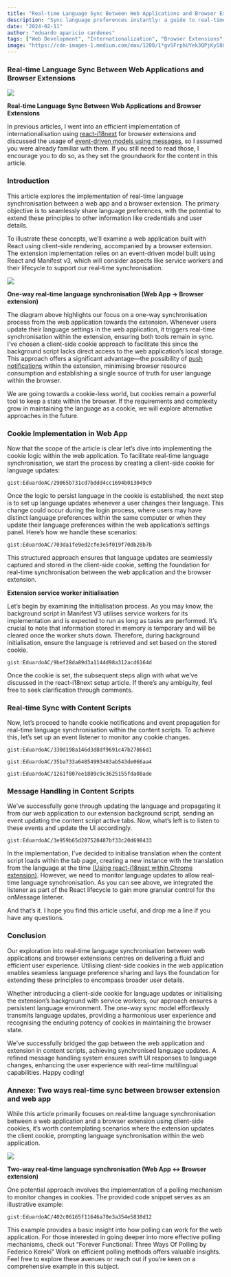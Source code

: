 ```yaml
---
title: "Real-time Language Sync Between Web Applications and Browser Extensions"
description: "Sync language preferences instantly: a guide to real-time language synchronization between web apps and browser extensions using…"
date: "2024-02-11"
author: "eduardo aparicio cardenes"
tags: ["Web Development", "Internationalization", "Browser Extensions", "React"]
image: "https://cdn-images-1.medium.com/max/1200/1*gvSFrphUYek3QPjKyS8G6A.png"
---
```


### Real-time Language Sync Between Web Applications and Browser Extensions

![](https://cdn-images-1.medium.com/max/1200/1*gvSFrphUYek3QPjKyS8G6A.png)

**Real-time Language Sync Between Web Applications and Browser Extensions**

In previous articles, I went into an efficient implementation of internationalisation using [react-i18next](https://medium.com/@byeduardoac/using-react-i18next-within-chrome-extension-manifest-v3-1d6f16a43556) for browser extensions and discussed the usage of [event-driven models using messages](https://medium.com/@byeduardoac/optimizing-chrome-extensions-state-and-communication-in-react-c8dadfd32a45), so I assumed you were already familiar with them. If you still need to read those, I encourage you to do so, as they set the groundwork for the content in this article.

### Introduction

This article explores the implementation of real-time language synchronisation between a web app and a browser extension. The primary objective is to seamlessly share language preferences, with the potential to extend these principles to other information like credentials and user details.

To illustrate these concepts, we’ll examine a web application built with React using client-side rendering, accompanied by a browser extension. The extension implementation relies on an event-driven model built using React and Manifest v3, which will consider aspects like service workers and their lifecycle to support our real-time synchronisation.

![](https://cdn-images-1.medium.com/max/800/1*xWLSuBzTrIIjK7_iVaJyVA.png)

**One-way real-time language synchronisation (Web App -> Browser extension)**

The diagram above highlights our focus on a one-way synchronisation process from the web application towards the extension. Whenever users update their language settings in the web application, it triggers real-time synchronisation within the extension, ensuring both tools remain in sync. I’ve chosen a client-side cookie approach to facilitate this since the background script lacks direct access to the web application’s local storage. This approach offers a significant advantage—the possibility of [push notifications](https://hvalls.dev/posts/polling-long-polling-push) within the extension, minimising browser resource consumption and establishing a single source of truth for user language within the browser.

We are going towards a cookie-less world, but cookies remain a powerful tool to keep a state within the browser. If the requirements and complexity grow in maintaining the language as a cookie, we will explore alternative approaches in the future.

### Cookie Implementation in Web App

Now that the scope of the article is clear let’s dive into implementing the cookie logic within the web application. To facilitate real-time language synchronisation, we start the process by creating a client-side cookie for language updates:

```gist:EduardoAC/29065b731cd7bddd4cc1694b013049c9```

Once the logic to persist language in the cookie is established, the next step is to set up language updates whenever a user changes their language. This change could occur during the login process, where users may have distinct language preferences within the same computer or when they update their language preferences within the web application’s settings panel. Here’s how we handle these scenarios:

```gist:EduardoAC/703da1fe9ed2cfe3e5f019f70db28b7b```

This structured approach ensures that language updates are seamlessly captured and stored in the client-side cookie, setting the foundation for real-time synchronisation between the web application and the browser extension.

**Extension service worker initialisation**

Let’s begin by examining the initialisation process. As you may know, the background script in Manifest V3 utilises service workers for its implementation and is expected to run as long as tasks are performed. It’s crucial to note that information stored in memory is temporary and will be cleared once the worker shuts down. Therefore, during background initialisation, ensure the language is retrieved and set based on the stored cookie.

```gist:EduardoAC/9bef28da89d3a1144d98a312acd6164d```

Once the cookie is set, the subsequent steps align with what we’ve discussed in the react-i18next setup article. If there’s any ambiguity, feel free to seek clarification through comments.

### Real-time Sync with Content Scripts

Now, let’s proceed to handle cookie notifications and event propagation for real-time language synchronisation within the content scripts. To achieve this, let’s set up an event listener to monitor any cookie changes.

```gist:EduardoAC/330d198a146d3d8df9691c47b27866d1```

```gist:EduardoAC/35ba733a64854993483ab543de066aa4```

```gist:EduardoAC/1261f807ee1889c9c3625155fda08ade```

### Message Handling in Content Scripts

We’ve successfully gone through updating the language and propagating it from our web application to our extension background script, sending an event updating the content script active tabs. Now, what’s left is to listen to these events and update the UI accordingly.

```gist:EduardoAC/3e959b65d287528487bf33c20d698433```

In the implementation, I’ve decided to initialise translation when the content script loads within the tab page, creating a new instance with the translation from the language at the time [(Using react-i18next within Chrome extension)](https://medium.com/@byeduardoac/using-react-i18next-within-chrome-extension-manifest-v3-1d6f16a43556). However, we need to monitor language updates to allow real-time language synchronisation. As you can see above, we integrated the listener as part of the React lifecycle to gain more granular control for the onMessage listener.

And that’s it. I hope you find this article useful, and drop me a line if you have any questions.

### Conclusion

Our exploration into real-time language synchronisation between web applications and browser extensions centres on delivering a fluid and efficient user experience. Utilising client-side cookies in the web application enables seamless language preference sharing and lays the foundation for extending these principles to encompass broader user details.

Whether introducing a client-side cookie for language updates or initialising the extension’s background with service workers, our approach ensures a persistent language environment. The one-way sync model effortlessly transmits language updates, providing a harmonious user experience and recognising the enduring potency of cookies in maintaining the browser state.

We’ve successfully bridged the gap between the web application and extension in content scripts, achieving synchronised language updates. A refined message handling system ensures swift UI responses to language changes, enhancing the user experience with real-time multilingual capabilities. Happy coding!

### Annexe: Two ways real-time sync between browser extension and web app

While this article primarily focuses on real-time language synchronisation between a web application and a browser extension using client-side cookies, it’s worth contemplating scenarios where the extension updates the client cookie, prompting language synchronisation within the web application.

![](https://cdn-images-1.medium.com/max/800/1*oPEZZ7V3w8jErg7PO2hqXw.png)

**Two-way real-time language synchronisation (Web App <-> Browser extension)**

One potential approach involves the implementation of a polling mechanism to monitor changes in cookies. The provided code snippet serves as an illustrative example:

```gist:EduardoAC/402c06165f11646a70e3a354e5838d12```

This example provides a basic insight into how polling can work for the web application. For those interested in going deeper into more effective polling mechanisms, check out “Forever Functional: Three Ways Of Polling by Federico Kereki” Work on efficient polling methods offers valuable insights. Feel free to explore these avenues or reach out if you’re keen on a comprehensive example in this subject. 